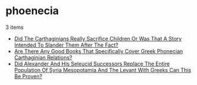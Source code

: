 # phoenecia
3 items

* [Did The Carthaginians Really Sacrifice Children Or Was That A Story Intended To Slander Them After The Fact?](./2016/did-the-carthaginians-really-sacrifice-children-or-was-that-a-story-intended-to-slander-them-after-the-fact.md)
* [Are There Any Good Books That Specifically Cover Greek Phonecian Carthaginian Relations?](./2017/are-there-any-good-books-that-specifically-cover-greek-phonecian-carthaginian-relations.md)
* [Did Alexander And His Seleucid Successors Replace The Entire Population Of Syria Mesopotamia And The Levant With Greeks Can This Be Proven?](./2018/did-alexander-and-his-seleucid-successors-replace-the-entire-population-of-syria-mesopotamia-and-the-levant-with-greeks-can-this-be-proven.md)
